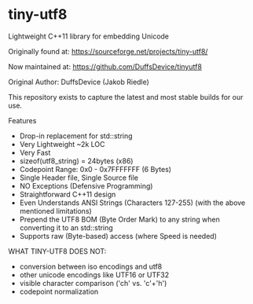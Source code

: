 # tiny-utf8

Lightweight C++11 library for embedding Unicode 

Originally found at: https://sourceforge.net/projects/tiny-utf8/

Now maintained at: https://github.com/DuffsDevice/tinyutf8

Original Author: DuffsDevice (Jakob Riedle)


This repository exists to capture the latest and most stable builds for our use.

Features
- Drop-in replacement for std::string
- Very Lightweight ~2k LOC
- Very Fast
- sizeof(utf8_string) = 24bytes (x86)
- Codepoint Range: 0x0 - 0x7FFFFFFF (6 Bytes)
- Single Header file, Single Source file
- NO Exceptions (Defensive Programming)
- Straightforward C++11 design
- Even Understands ANSI Strings (Characters 127-255) (with the above mentioned limitations)
- Prepend the UTF8 BOM (Byte Order Mark) to any string when converting it to an std::string
- Supports raw (Byte-based) access (where Speed is needed)

WHAT TINY-UTF8 DOES NOT:
- conversion between iso encodings and utf8
- other unicode encodings like UTF16 or UTF32
- visible character comparison ('ch' vs. 'c'+'h')
- codepoint normalization
